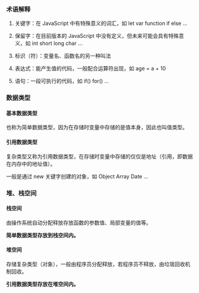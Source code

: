 ### 术语解释

1. 关键字：在 JavaScript 中有特殊意义的词汇，如 let var function if else ...

2. 保留字：在目前版本的 JavaScript 中没有定义，但未来可能会具有特殊意义，如 int short long char ...

3. 标识（符）：变量名、函数名的另一种叫法

4. 表达式：能产生值的代码，一般配合运算符出现，如 age = a + 10

5. 语句：一段可执行的代码，如 if() for() ...

### 数据类型

#### 基本数据类型

也称为简单数据类型，因为在存储时变量中存储的是值本身，因此也叫值类型。

#### 引用数据类型

复杂类型又称为引用数据类型，在存储时变量中存储的仅仅是地址（引用，即数据在内存中的地址值）。

一般是通过 new 关键字创建的对象，如 Object Array Date ...

### 堆、栈空间

#### 栈空间

由操作系统自动分配释放存放函数的参数值、局部变量的值等。

**简单数据类型存放到栈空间内。**

#### 堆空间

存储复杂类型（对象），一般由程序员分配释放，若程序员不释放，由垃圾回收机制回收。

**引用数据类型存放在堆空间内。**
